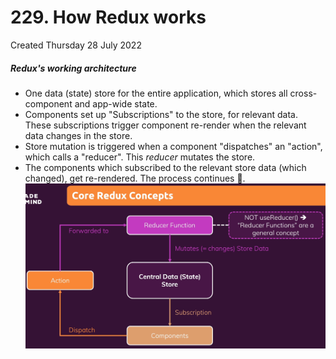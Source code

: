 # 229. How Redux works
Created Thursday 28 July 2022

##### Redux's working architecture
- One data (state) store for the entire application, which stores all cross-component and app-wide state.
- Components set up "Subscriptions" to the store, for relevant data. These subscriptions trigger component re-render when the relevant data changes in the store.
- Store mutation is triggered when a component "dispatches" an "action", which calls a "reducer". This *reducer* mutates the store.
- The components which subscribed to the relevant store data (which changed), get re-rendered.
The process continues 🔄.
  ![](../../../../assets/Pasted%20image%2020220728123846.png)